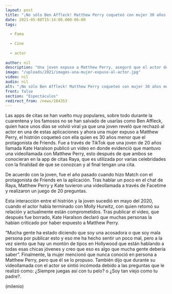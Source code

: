 ```yaml
---
layout: post
title: "¡No sólo Ben Affleck! Matthew Perry coqueteó con mujer 30 años menor que él en app de citas"
date: 2021-05-08T15:14:00.000-06:00
tags:
  
  - Fama
  
  - Cine
  
  - actor
  
author: nil
description: "Una joven expuso a Matthew Perry, aseguró que el actor de Friends coqueteó con ella tras conocerse en una app de citas. "
image: "/uploads/2021/images-una-mujer-expuso-al-actor.jpg"
video: nil
audio: nil
alt: "¡No sólo Ben Affleck! Matthew Perry coqueteó con mujer 30 años menor que él en app de citas"
front: false
section: "Espectáculos"
redirect_from: /news/184353
---
```


Las apps de citas se han vuelto muy populares, sobre todo durante la cuarentena y los famosos no se han salvado de usarlas como Ben Affleck, quien hace unos días se volvió viral ya que una joven reveló que rechazó al actor en una de estas aplicaciones y ahora una mujer expuso a Matthew Perry, el histrión coqueteó con ella quien es 30 años menor que el protagonista de Friends. Fue a través de TikTok que una joven de 20 años llamada Kate Haralson publicó un video en donde evidenció que mantuvo una videollamada con Matthew Perry, esto después de que ambos se conocieran en la app de citas Raya, que es utilizada por varias celebridades con la finalidad de que se conozcan y al final tengan una cita.

De acuerdo con la joven, fue el año pasado cuando hizo Match con el protagonista de Friends en la aplicación. Tras hablar un poco en el chat de Raya, Matthew Perry y Kate tuvieron una videollamada a través de Facetime y realizaron un juego de 20 preguntas. 

Esta interacción entre el histrión y la joven sucedió en mayo del 2020, cuando el actor había terminado con Molly Hurwitz, con quien retomó su relación y actualmente están comprometidos. Tras publicar el video, que después fue borrado, Kate Haralson declaró que muchas personas la habían criticado por haber expuesto a Matthew Perry. 

“Mucha gente ha estado diciendo que soy una acosadora o que soy mala persona por publicar esto y eso me ha hecho sentir un poco mal, pero a la vez siento que hay un montón de tipos en Hollywood que están hablando a todas esas chicas jóvenes y creo que eso es algo que mucha gente debería saber”. Finalmente, la mujer mencionó que nunca conoció en persona a Matthew Perry, pero que él se lo propuso. También dijo que durante su videollamada con el actor se sintió incómoda debido a las preguntas que le realizó como: ¿Siempre juegas así con tu pelo? o ¿Soy tan viejo como tu padre?. 

(milenio)